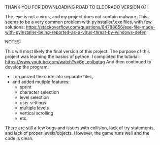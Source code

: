 THANK YOU FOR DOWNLOADING ROAD TO ELDORADO VERSION 0.1!

The .exe is not a virus, and my project does not contain malware. 
This seems to be a very common problem with pyinstaller/.exe files, with few solutions: https://stackoverflow.com/questions/64788656/exe-file-made-with-pyinstaller-being-reported-as-a-virus-threat-by-windows-defen

NOTES: 

This will most likely the final version of this project. The purpose of this project was learning the basics of python.
I completed the tutorial: https://www.youtube.com/watch?v=6gLeplbqtqg 
And then continued to develop the program: 
  - I organized the code into separate files, 
  - and added mutiple features:
      - sprint
      - character selection
      - level selection
      - user settings
      - multiple levels
      - vertical scrolling
      - etc.

There are still a few bugs and issues with collision, lack of try statements, and lack of proper levels/objects. 
However, the game runs well and the code is clean.
